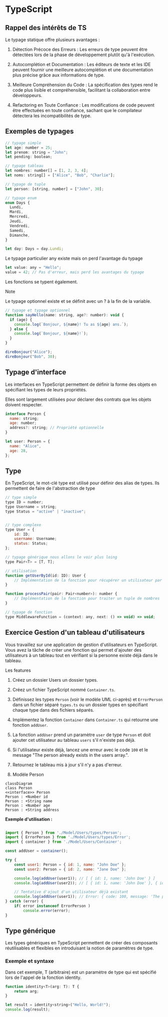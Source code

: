 # TypeScript 

## Rappel des intérêts de TS

Le typage statique offre plusieurs avantages :

1. Détection Précoce des Erreurs : Les erreurs de type peuvent être détectées lors de la phase de développement plutôt qu'à l'exécution.

1. Autocomplétion et Documentation : Les éditeurs de texte et les IDE peuvent fournir une meilleure autocomplétion et une documentation plus précise grâce aux informations de type.

1. Meilleure Compréhension du Code : La spécification des types rend le code plus lisible et compréhensible, facilitant la collaboration entre développeurs.

1. Refactoring en Toute Confiance : Les modifications de code peuvent être effectuées en toute confiance, sachant que le compilateur détectera les incompatibilités de type.

## Exemples de typages

```js
// typage simple
let age: number = 25;
let prenom: string = "John";
let pending: boolean;

// typage tableau 
let nombres: number[] = [1, 2, 3, 4];
let noms: string[] = ["Alice", "Bob", "Charlie"];

// typage de tuple
let person: [string, number] = ["John", 30];

// typage enum
enum Days {
  Lundi,
  Mardi,
  Mercredi,
  Jeudi,
  Vendredi,
  Samedi,
  Dimanche,
}

let day: Days = day.Lundi;

```

Le typage particulier any existe mais on perd l'avantage du typage

```js
let value: any = "Hello";
value = 42; // Pas d'erreur, mais perd les avantages du typage

```

Les fonctions se typent également.

>[!NOTE]
>Le typage optionnel existe et se définit avec un ? à la fin de la variable.

```js
// typage et typage optionnel
function sayHello(name: string, age?: number): void {
  if (age) {
    console.log(`Bonjour, ${name}! Tu as ${age} ans.`);
  } else {
    console.log(`Bonjour, ${name}!`);
  }
}

direBonjour("Alice");
direBonjour("Bob", 30);

```

## Typage d'interface

Les interfaces en TypeScript permettent de définir la forme des objets en spécifiant les types de leurs propriétés. 

Elles sont largement utilisées pour déclarer des contrats que les objets doivent respecter.

```js
interface Person {
  name: string;
  age: number;
  address?: string; // Propriété optionnelle
}

let user: Person = {
  name: "Alice",
  age: 28,
};

```

## Type

En TypeScript, le mot-clé type est utilisé pour définir des alias de types. Ils permettent de faire de l'abstraction de type

```js
// type simple
type ID = number;
type Username = string;
type Status = "active" | "inactive";


// type complexe
type User = {
    id: ID;
    username: Username;
    status: Status;
};

// typage générique nous allons le voir plus loing
type Pair<T> = [T, T];

// utilisation
function getUserById(id: ID): User {
    // Implémentation de la fonction pour récupérer un utilisateur par son identifiant
}

function processPair(pair: Pair<number>): number {
    // Implémentation de la fonction pour traiter un tuple de nombres
}

// typage de fonction
type MiddlewareFunction = (context: any, next: () => void) => void;
```

## Exercice Gestion d'un tableau d'utilisateurs

Vous travaillez sur une application de gestion d'utilisateurs en TypeScript. Vous avez la tâche de créer une fonction qui permet d'ajouter des utilisateurs à un tableau tout en vérifiant si la personne existe déjà dans le tableau.

Les features 

1. Créez un dossier Users un dossier types.
1. Créez un fichier TypeScript nommé `Container.ts`.
1. Définissez les types `Person` (voir le modèle UML ci-après) et `ErrorPerson` dans un fichier séparé `types.ts` ou un dossier types en spécifiant chaque type dans des fichiers séparés.
1. Implémentez la fonction `Container` dans `Container.ts` qui retourne une fonction `addUser`.
1. La fonction `addUser` prend un paramètre `user` de type `Person` et doit ajouter cet utilisateur au tableau `users` s'il n'existe pas déjà.
1. Si l'utilisateur existe déjà, lancez une erreur avec le code `100` et le message "The person already exists in the users array.".
1. Retournez le tableau mis à jour s'il n'y a pas d'erreur.

1. Modèle Person

```mermaid
classDiagram
class Person
<<interface>> Person
Person : +Number id
Person : +String name
Person : +Number age
Person : +String address
```

**Exemple d'utilisation :**

```js

import { Person } from './Model/Users/types/Person';
import { ErrorPerson } from './Model/Users/types/Error';
import { container } from './Model/Users/Container';

const addUser = container();

try {
    const user1: Person = { id: 1, name: "John Doe" };
    const user2: Person = { id: 2, name: "Jane Doe" };

    console.log(addUser(user1)); // [ { id: 1, name: 'John Doe' } ]
    console.log(addUser(user2)); // [ { id: 1, name: 'John Doe' }, { id: 2, name: 'Jane Doe' } ]

    // Tentative d'ajout d'un utilisateur déjà existant
    console.log(addUser(user1)); // Error: { code: 100, message: 'The person already exists in the users array.' }
} catch (error) {
    if( error instanceof ErrorPerson )
        console.error(error);
}
```

## Type générique

Les types génériques en TypeScript permettent de créer des composants réutilisables et flexibles en introduisant la notion de paramètres de type. 

### Exemple et syntaxe

Dans cet exemple, T (arbitraire) est un paramètre de type qui est spécifié lors de l'appel de la fonction identity.

```js
function identity<T>(arg: T): T {
    return arg;
}

let result = identity<string>("Hello, World!");
console.log(result);
```

